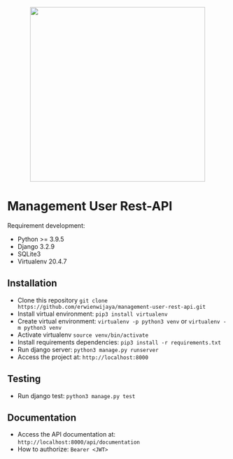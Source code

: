 <p align="center"><a href="https://www.djangoproject.com/" target="_blank"><img src="https://static.djangoproject.com/img/logos/django-logo-positive.svg" width="400"></a></p>


# Management User Rest-API

Requirement development:

- Python >= 3.9.5
- Django 3.2.9
- SQLite3
- Virtualenv 20.4.7

## Installation

- Clone this repository `git clone https://github.com/erwienwijaya/management-user-rest-api.git`
- Install virtual environment: `pip3 install virtualenv`
- Create virtual environment: `virtualenv -p python3 venv` or `virtualenv -m python3 venv` 
- Activate virtualenv `source venv/bin/activate`
- Install requirements dependencies: `pip3 install -r requirements.txt`
- Run django server: `python3 manage.py runserver`
- Access the project at: `http://localhost:8000`

## Testing
- Run django test: `python3 manage.py test`

## Documentation
- Access the API documentation at: `http://localhost:8000/api/documentation`
- How to authorize: `Bearer <JWT>`